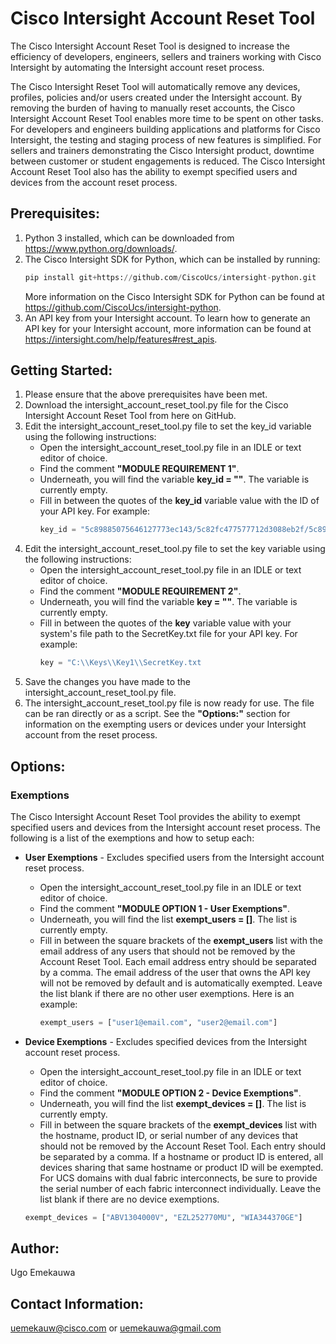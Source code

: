 # Cisco Intersight Account Reset Tool

The Cisco Intersight Account Reset Tool is designed to increase the efficiency of developers, engineers, sellers and trainers working with Cisco Intersight by automating the Intersight account reset process.

The Cisco Intersight Reset Tool will automatically remove any devices, profiles, policies and/or users created under the Intersight account.
By removing the burden of having to manually reset accounts, the Cisco Intersight Account Reset Tool enables more time to be spent on other tasks.
For developers and engineers building applications and platforms for Cisco Intersight, the testing and staging process of new features is simplified. 
For sellers and trainers demonstrating the Cisco Intersight product, downtime between customer or student engagements is reduced.
The Cisco Intersight Account Reset Tool also has the ability to exempt specified users and devices from the account reset process.

## Prerequisites:
1. Python 3 installed, which can be downloaded from https://www.python.org/downloads/.
2. The Cisco Intersight SDK for Python, which can be installed by running:
   ```py
   pip install git+https://github.com/CiscoUcs/intersight-python.git
   ```
   More information on the Cisco Intersight SDK for Python can be found at https://github.com/CiscoUcs/intersight-python.
3. An API key from your Intersight account. To learn how to generate an API key for your Intersight account, more information can be found at https://intersight.com/help/features#rest_apis.

## Getting Started:

1. Please ensure that the above prerequisites have been met.
2. Download the intersight_account_reset_tool.py file for the Cisco Intersight Account Reset Tool from here on GitHub.
3. Edit the intersight_account_reset_tool.py file to set the key_id variable using the following instructions:
   - Open the intersight_account_reset_tool.py file in an IDLE or text editor of choice.
   - Find the comment **"MODULE REQUIREMENT 1"**.
   - Underneath, you will find the variable **key_id = ""**. The variable is currently empty.
   - Fill in between the quotes of the **key_id** variable value with the ID of your API key. For example: 
     ```py
     key_id = "5c89885075646127773ec143/5c82fc477577712d3088eb2f/5c8987b17577712d302eaaff"
     ```
4. Edit the intersight_account_reset_tool.py file to set the key variable using the following instructions:
   - Open the intersight_account_reset_tool.py file in an IDLE or text editor of choice.
   - Find the comment **"MODULE REQUIREMENT 2"**.
   - Underneath, you will find the variable **key = ""**. The variable is currently empty.
   - Fill in between the quotes of the **key** variable value with your system's file path to the SecretKey.txt file for your API key. For example: 
     ```py
     key = "C:\\Keys\\Key1\\SecretKey.txt
     ```
5. Save the changes you have made to the intersight_account_reset_tool.py file.
6. The intersight_account_reset_tool.py file is now ready for use. The file can be ran directly or as a script. See the **"Options:"** section for information on the exempting users or devices under your Intersight account from the reset process.

## Options:
### Exemptions
The Cisco Intersight Account Reset Tool provides the ability to exempt specified users and devices from the Intersight account reset process. The following is a list of the exemptions and how to setup each:

- **User Exemptions** - Excludes specified users from the Intersight account reset process.
  - Open the intersight_account_reset_tool.py file in an IDLE or text editor of choice.
  - Find the comment **"MODULE OPTION 1 - User Exemptions"**.
  - Underneath, you will find the list **exempt_users = []**. The list is currently empty.
  - Fill in between the square brackets of the **exempt_users** list with the email address of any users that should not be removed by the Account Reset Tool. Each email address entry should be separated by a comma. The email address of the user that owns the API key will not be removed by default and is automatically exempted. Leave the list blank if there are no other user exemptions. Here is an example: 
     ```py
     exempt_users = ["user1@email.com", "user2@email.com"]
     ```
   
- **Device Exemptions** - Excludes specified devices from the Intersight account reset process.
    - Open the intersight_account_reset_tool.py file in an IDLE or text editor of choice.
    - Find the comment **"MODULE OPTION 2 - Device Exemptions"**.
    - Underneath, you will find the list **exempt_devices = []**. The list is currently empty.
    - Fill in between the square brackets of the **exempt_devices** list with the hostname, product ID, or serial number of any devices that should not be removed by the Account Reset Tool. Each entry should be separated by a comma. If a hostname or product ID is entered, all devices sharing that same hostname or product ID will be exempted. For UCS domains with dual fabric interconnects, be sure to provide the serial number of each fabric interconnect individually. Leave the list blank if there are no device exemptions. 
     ```py
     exempt_devices = ["ABV1304000V", "EZL252770MU", "WIA344370GE"]
     ```

## Author:
Ugo Emekauwa

## Contact Information:
uemekauw@cisco.com or uemekauwa@gmail.com
